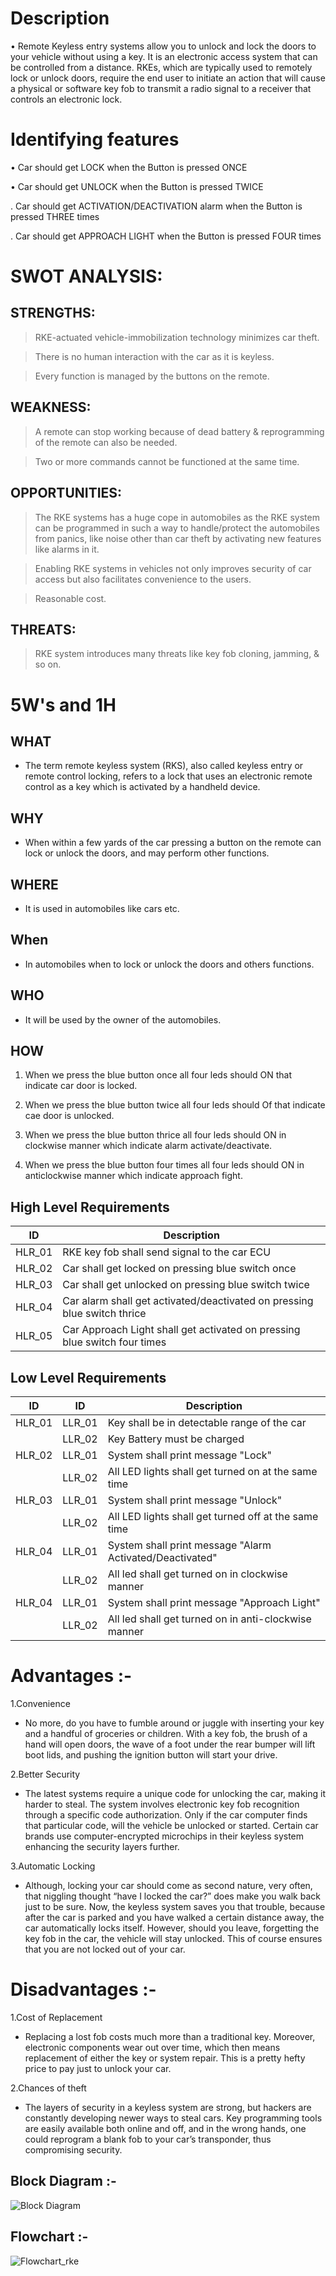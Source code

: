 # Description

• Remote Keyless entry systems allow you to unlock and lock the doors to your vehicle without using a key. It is an electronic access system that can be controlled from a distance. RKEs, which are typically used to remotely lock or unlock doors, require the end user to initiate an action that will cause a physical or software key fob to transmit a radio signal to a receiver that controls an electronic lock.

# Identifying features

• Car should get LOCK when the Button is pressed ONCE

• Car should get UNLOCK when the Button is pressed TWICE

. Car should get ACTIVATION/DEACTIVATION alarm when the Button is pressed THREE times

. Car should get APPROACH LIGHT when the Button is pressed FOUR times

# SWOT ANALYSIS:

## STRENGTHS:

> RKE-actuated vehicle-immobilization technology minimizes car theft.

> There is no human interaction with the car as it is keyless.

> Every function is managed by the buttons on the remote.

## WEAKNESS:

> A remote can stop working because of dead battery & reprogramming of the remote can also be needed.

> Two or more commands cannot be functioned at the same time.

## OPPORTUNITIES:

> The RKE systems has a huge cope in automobiles as the RKE system can be programmed in such a way to handle/protect the automobiles from panics, like noise other than car theft by activating new features like alarms in it.

> Enabling RKE systems in vehicles not only improves security of car access but also facilitates convenience to the users.

> Reasonable cost.

## THREATS:

> RKE system introduces many threats like key fob cloning, jamming, & so on.



# 5W's and 1H

## WHAT

* The term remote keyless system (RKS), also called keyless entry or remote control locking, refers to a lock that uses an electronic remote control as a key which is activated by a handheld device.

## WHY

* When within a few yards of the car pressing a button on the remote can lock or unlock the doors, and may perform other functions.

## WHERE

* It is used in automobiles like cars etc.

## When

* In automobiles when to lock or unlock the doors and others functions.

## WHO

* It will be used by the owner of the automobiles.

## HOW

1. When we press the blue button once all four leds should ON that indicate car door is locked.

2. When we press the blue button twice all four leds should Of that indicate cae door is unlocked.


3. When we press the blue button thrice all four leds should ON in clockwise manner which indicate alarm activate/deactivate.

4. When we press the blue button four times all four leds should ON in anticlockwise manner which indicate approach fight.


## High Level Requirements
|ID|Description|
|------|------|
|HLR_01|RKE key fob shall send signal to the car ECU|
|HLR_02|Car shall get locked on pressing blue switch once|
|HLR_03|Car shall get unlocked on pressing blue switch twice|
|HLR_04|Car alarm shall get activated/deactivated on pressing blue switch thrice|
|HLR_05|Car Approach Light shall get activated on pressing blue switch four times|

## Low Level Requirements
|ID|ID|Description|
|------|------|------|
|HLR_01|LLR_01|Key shall be in detectable range of the car|
||LLR_02|Key Battery must be charged|
|HLR_02|LLR_01|System shall print message "Lock"|       
||LLR_02|All LED lights shall get turned on at the same time|
|HLR_03|LLR_01|System shall print message "Unlock"|              
||LLR_02|All LED lights shall get turned off at the same time|
|HLR_04|LLR_01|System shall print message "Alarm Activated/Deactivated"|              
||LLR_02|All led shall get turned on in clockwise manner|
|HLR_04|LLR_01|System shall print message "Approach Light"|              
||LLR_02|All led shall get turned on in anti-clockwise manner|




# Advantages :-

1.Convenience

 - No more, do you have to fumble around or juggle with inserting your key and a handful of groceries or children. With a key fob, the brush of a hand will open doors, the wave of a foot under the rear bumper will lift boot lids, and pushing the ignition button will start your drive.

 

2.Better Security

 - The latest systems require a unique code for unlocking the car, making it harder to steal. The system involves electronic key fob recognition through a specific code authorization.  Only if the car computer finds that particular code, will the vehicle be unlocked or started. Certain car brands use computer-encrypted microchips in their keyless system enhancing the security layers further.

 

3.Automatic Locking

 - Although, locking your car should come as second nature, very often, that niggling thought “have I locked the car?” does make you walk back just to be sure. Now, the keyless system saves you that trouble, because after the car is parked and you have walked a certain distance away, the car automatically locks itself. However, should you leave, forgetting the key fob in the car, the vehicle will stay unlocked. This of course ensures that you are not locked out of your car.



# Disadvantages :-

1.Cost of Replacement

 - Replacing a lost fob costs much more than a traditional key. Moreover, electronic components wear out over time, which then means replacement of either the key or system repair. This is a pretty hefty price to pay just to unlock your car.

 

2.Chances of theft

 - The layers of security in a keyless system are strong, but hackers are constantly developing newer ways to steal cars. Key programming tools are easily available both online and off, and in the wrong hands, one could reprogram a blank fob to your car’s transponder, thus compromising security.





## Block Diagram :- 

![Block Diagram](https://user-images.githubusercontent.com/98821876/157870641-799b400a-7753-4470-a393-aca9e214be83.png)

## Flowchart :- 

![Flowchart_rke](https://user-images.githubusercontent.com/98821876/157870752-8dd12ff4-7237-4f8c-a9f3-80a18003a54a.jpg)
